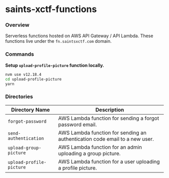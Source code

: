 # saints-xctf-functions

### Overview

Serverless functions hosted on AWS API Gateway / API Lambda.  These functions live under the `fn.saintsxctf.com` domain.

### Commands

**Setup `upload-profile-picture` function locally.**

```bash
nvm use v12.18.4
cd upload-profile-picture
yarn
```

### Directories

| Directory Name           | Description                                                                    |
|--------------------------|--------------------------------------------------------------------------------|
| `forgot-password`        | AWS Lambda function for sending a forgot password email.                       |
| `send-authentication`    | AWS Lambda function for sending an authentication code email to a new user.    |
| `upload-group-picture`   | AWS Lambda function for an admin uploading a group picture.                    |
| `upload-profile-picture` | AWS Lambda function for a user uploading a profile picture.                    |